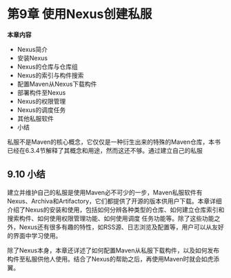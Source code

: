 # 第9章 使用Nexus创建私服

**本章内容**

* Nexus简介
* 安装Nexus
* Nexus的仓库与仓库组
* Nexus的索引与构件搜索
* 配置Maven从Nexus下载构件
* 部署构件至Nexus
* Nexus的权限管理
* Nexus的调度任务
* 其他私服软件
* 小结

私服不是Maven的核心概念，它仅仅是一种衍生出来的特殊的Maven仓库，本书已经在6.3.4节解释了其概念和用途，然而这还不够。通过建立自己的私服

## 9.10 小结

建立并维护自己的私服是使用Maven必不可少的一步，Maven私服软件有Nexus、Archiva和Artifactory，它们都提供了开源的版本供用户下载。本章详细介绍了Nexus的安装和使用，包括如何分辨各种类型的仓库、如何建立仓库索引和搜索构件、如何使用权限管理功能、如何使用调度 任务功能等。除了这些功能之外，Nexus还有很多有趣的特性，如RSS源、日志浏览及配置等，用户可以从友好的界面中学习使用。

除了Nexus本身，本章还详述了如何配置Maven从私服下载构件，以及如何发布构件至私服供他人使用。结合了Nexus的帮助之后，再使用Maven时就会如虎添翼。